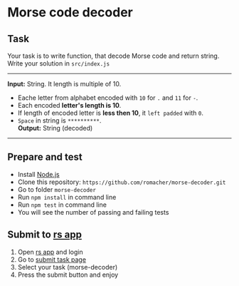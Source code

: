 # Morse code decoder

## Task

Your task is to write function, that decode Morse code and return string.
Write your solution in `src/index.js`

---

**Input:** String. It length is multiple of 10.   
- Eache letter from alphabet encoded with `10` for `.` and `11` for `-`.   
- Each encoded **letter's length is 10**.   
- If length of encoded letter is **less then 10**, it `left padded` with `0`.   
- `Space` in string is `**********`.   
**Output:** String (decoded)

---

## Prepare and test

- Install [Node.js](https://nodejs.org/en/)
- Clone this repository: `https://github.com/romacher/morse-decoder.git`
- Go to folder `morse-decoder`
- Run `npm install` in command line
- Run `npm test` in command line
- You will see the number of passing and failing tests

## Submit to [rs app](https://app.rs.school)
1. Open [rs app](https://app.rs.school) and login
2. Go to [submit task page](https://app.rs.school/course/submit-task?course=rs-2019-q3)
3. Select your task (morse-decoder)
4. Press the submit button and enjoy 
